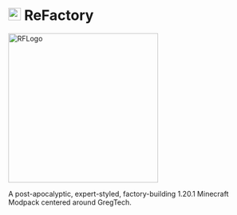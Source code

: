 # <img src="https://github.com/user-attachments/assets/31bda176-be71-42ec-9ead-3be0607c8f2a" alt="RFIcon" width="25" height="25"> ReFactory
<img src="https://github.com/user-attachments/assets/a98ba95e-db5b-4237-803f-72299b584eb4" alt="RFLogo" height="300">

A post-apocalyptic, expert-styled, factory-building 1.20.1 Minecraft Modpack centered around GregTech.

